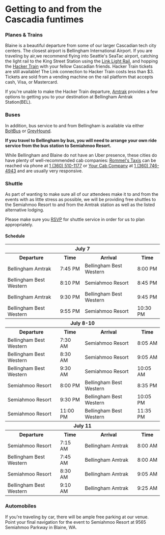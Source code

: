# Getting to and from the Cascadia&nbsp;funtimes

### Planes & Trains

Blaine is a beautiful departure from some of our larger Cascadian tech city centers. The closest airport is Bellingham International Airport. If you are traveling by air,we recommend flying into Seattle's SeaTac airport, catching the light rail to the King Street Station using the [Link Light Rail](//www.soundtransit.org/schedules/central-link-light-rail), and hopping the [Hacker Train](/travel/hackertrain) with your fellow Cascadian friends. Hacker Train tickets are still available! The Link connection to Hacker Train costs less than $3. Tickets are sold from a vending machine on the rail platform that accepts cash, Visa, or Mastercard.

If you're unable to make the Hacker Train departure, [Amtrak](//amtrak.com) provides a few options to getting you to your destination at Bellingham Amtrak Station(BEL).

### Buses

In addition, bus service to and from Bellingham is available via either [BoltBus](//www.boltbus.com) or [GreyHound](//www.greyhound.com). 

**If you travel to Bellingham by bus, you will need to arrange your own ride service from the bus station to Semiahmoo Resort.**

While Bellingham and Blaine do not have an Uber presence, these cities do have plenty of well-recommended cab companies: [Rommel's Taxis](//www.yellowpages.com/bellingham-wa/mip/rommels-taxi-474134936) can be reached via phone at [1 (360) 510-1177](tel:13605101177) or [Your Cab Company](http://yourcabco.com/) at [1 (360) 746-4943](tel:13607464943) and are usually very responsive.

### Shuttle

As part of wanting to make sure all of our attendees make it to and from the events with as little stress as possible, we will be providing free shuttles to the Semiahmoo Resort to and from the Amtrak station as well as the listed alternative lodging.

Please make sure you [RSVP](https://docs.google.com/forms/d/14VeFG2yDQav3hDXYDmK93Ptnz7_zoUBNOGIo6jm0sS0/viewform) for shuttle service in order for us to plan appropriately.

#### Schedule

<div class="table-responsive">
  <table class="table table-striped table-bordered table-condensed">
    <thead>
      <tr>
        <th colspan="5">July 7</th>
      </tr>
    </thead>
    <tbody>
      <tr>
        <th>Departure</th><th>Time</th><th>Arrival</th><th>Time</th>
      </tr>
      <tr>
        <td>Bellingham Amtrak</td><td>7:45 PM</td><td>Bellingham Best Western</td><td>8:00 PM</td>
      </tr>
      <tr>
        <td>Bellingham Best Western</td><td>8:10 PM</td><td>Semiahmoo Resort</td><td>8:45 PM</td>
      </tr>
      <tr>
        <td>Bellingham Amtrak</td><td>9:30 PM</td><td>Bellingham Best Western</td><td>9:45 PM</td>
      </tr>
      <tr>
        <td>Bellingham Best Western</td><td>9:55 PM</td><td>Semiahmoo Resort</td><td>10:30 PM</td>
      </tr>
    </tbody>
    <thead>
      <tr>
        <th colspan="5">July 8-10</th>
      </tr>
    </thead>
    <tbody>
      <tr>
        <th>Departure</th><th>Time</th><th>Arrival</th><th>Time</th>
      </tr>
      <tr>
        <td>Bellingham Best Western</td><td>7:30 AM</td><td>Semiahmoo Resort</td><td>8:05 AM</td>
      </tr>
      <tr>
        <td>Bellingham Best Western</td><td>8:30 AM</td><td>Semiahmoo Resort</td><td>9:05 AM</td>
      </tr>
      <tr>
        <td>Bellingham Best Western</td><td>9:30 AM</td><td>Semiahmoo Resort</td><td>10:05 AM</td>
      </tr>
      <tr>
        <td>Semiahmoo Resort</td><td>8:00 PM</td><td>Bellingham Best Western</td><td>8:35 PM</td>
      </tr>
      <tr>
        <td>Semiahmoo Resort</td><td>9:30 PM</td><td>Bellingham Best Western</td><td>10:05 PM</td>
      </tr>
      <tr>
        <td>Semiahmoo Resort</td><td>11:00 PM</td><td>Bellingham Best Western</td><td>11:35 PM</td>
      </tr>
    </tbody>
    <thead>
      <tr>
        <th colspan="5">July 11</th>
      </tr>
    </thead>
    <tbody>
      <tr>
        <th>Departure</th><th>Time</th><th>Arrival</th><th>Time</th>
      </tr>
      <tr>
        <td>Semiahmoo Resort</td><td>7:15 AM</td><td>Bellingham Amtrak</td><td>8:00 AM</td>
      </tr>
      <tr>
        <td>Bellingham Best Western</td><td>7:45 AM</td><td>Bellingham Amtrak</td><td>8:00 AM</td>
      </tr>
      <tr>
        <td>Semiahmoo Resort</td><td>8:30 AM</td><td>Bellingham Amtrak</td><td>9:05 AM</td>
      </tr>
      <tr>
        <td>Bellingham Best Western</td><td>9:10 AM</td><td>Bellingham Amtrak</td><td>9:25 AM</td>
      </tr>
    </tbody>
  </table>
</div>


### Automobiles

If you're traveling by car, there will be ample free parking at our venue. Point your final navigation for the event to Semiahmoo Resort at
9565 Semiahmoo Parkway in Blaine, WA.
